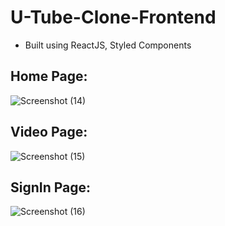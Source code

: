 # U-Tube-Clone-Frontend
- Built using ReactJS, Styled Components

## Home Page:
![Screenshot (14)](https://user-images.githubusercontent.com/100460439/204789951-1ef220a9-4cb7-4b32-b5f9-a121af9342d8.png)

## Video Page:
![Screenshot (15)](https://user-images.githubusercontent.com/100460439/204789991-bccec849-6183-410b-9582-487a6c3fd6ec.png)

## SignIn Page:
![Screenshot (16)](https://user-images.githubusercontent.com/100460439/204790946-e970a500-97e0-4d8b-be71-2c8a844313d6.png)

